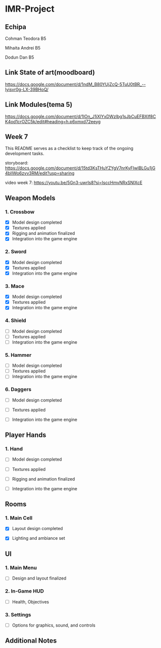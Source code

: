 # IMR-Project

## Echipa
Cohman Teodora B5

Mihaita Andrei B5

Dodun Dan B5

## Link State of art(moodboard)
https://docs.google.com/document/d/1ndM_B80YUjZcQ-5TuU0tBR_--lyisvr0g-LX-39BHoQ/

## Link Modules(tema 5)
https://docs.google.com/document/d/1lOn_J1iXlYxDWzlbg1sJbCuEFBXIf8CK4od1crOZC5k/edit#heading=h.p6xmxd72eeyg

## Week 7
This README serves as a checklist to keep track of the ongoing development tasks.

storyboard: https://docs.google.com/document/d/15td3KsTHuYZYgV7nrKyFIwIBLGu1jG4bIIWo6zvv3RM/edit?usp=sharing

video week 7: https://youtu.be/5Gn3-uwrls8?si=IsccHmvNRxSNlXcE

## Weapon Models

### 1. Crossbow
- [X] Model design completed
- [X] Textures applied
- [X] Rigging and animation finalized
- [X] Integration into the game engine

### 2. Sword
- [X] Model design completed
- [X] Textures applied
- [X] Integration into the game engine

### 3. Mace
- [X] Model design completed
- [X] Textures applied
- [X] Integration into the game engine

### 4. Shield
- [ ] Model design completed
- [ ] Textures applied
- [ ] Integration into the game engine

### 5. Hammer
- [ ] Model design completed
- [ ] Textures applied
- [ ] Integration into the game engine

### 6. Daggers
- [ ] Model design completed
- [ ] Textures applied
- [ ] Integration into the game engine


## Player Hands

### 1. Hand
- [ ] Model design completed
- [ ] Textures applied
- [ ] Rigging and animation finalized
- [ ] Integration into the game engine


## Rooms

### 1. Main Cell
- [X] Layout design completed
- [X] Lighting and ambiance set


## UI

### 1. Main Menu
- [ ] Design and layout finalized

### 2. In-Game HUD
- [ ] Health, Objectives

### 3. Settings
- [ ] Options for graphics, sound, and controls

## Additional Notes
